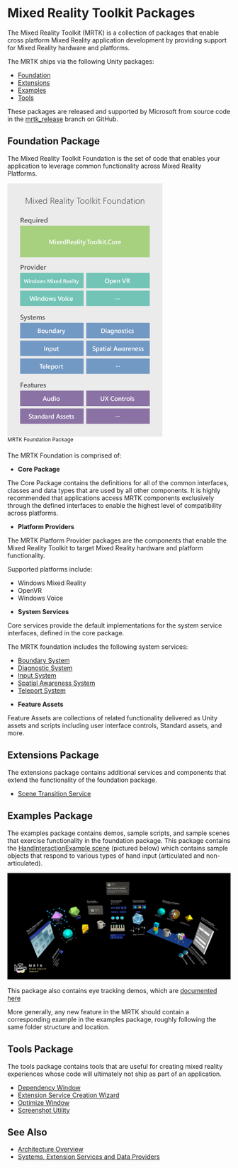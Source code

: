 # Mixed Reality Toolkit Packages

The Mixed Reality Toolkit (MRTK) is a collection of packages that enable cross platform Mixed Reality application development by providing support for Mixed Reality hardware and platforms.

The MRTK ships via the following Unity packages:

- [Foundation](#foundation-package)
- [Extensions](#extensions-package)
- [Examples](#examples-package)
- [Tools](#tools-package)

These packages are released and supported by Microsoft from source code in the [mrtk_release](https://github.com/Microsoft/MixedRealityToolkit-Unity/tree/mrtk_release) branch on GitHub.

## Foundation Package

The Mixed Reality Toolkit Foundation is the set of code that enables your application to leverage common functionality across Mixed Reality Platforms.

<img src="../../Documentation/Images/Input/MRTK_Package_Foundation.png" width="350px" style="display:block;">  
<sup>MRTK Foundation Package</sup>

The MRTK Foundation is comprised of:

* **Core Package**

The Core Package contains the definitions for all of the common interfaces, classes and data types that are used by all other components. It is highly recommended that applications access MRTK components exclusively through the defined interfaces to enable the highest level of compatibility across platforms.

* **Platform Providers**

The MRTK Platform Provider packages are the components that enable the Mixed Reality Toolkit to target Mixed Reality hardware and platform functionality.

Supported platforms include:

- Windows Mixed Reality
- OpenVR
- Windows Voice

* **System Services**

Core services provide the default implementations for the system service interfaces, defined in the core package.

The MRTK foundation includes the following system services:

- [Boundary System](../Boundary/BoundarySystemGettingStarted.md)
- [Diagnostic System](../Diagnostics/DiagnosticsSystemGettingStarted.md)
- [Input System](../Input/Overview.md)
- [Spatial Awareness System](../SpatialAwareness/SpatialAwarenessGettingStarted.md)
- [Teleport System](../TeleportSystem/Overview.md)

* **Feature Assets**

Feature Assets are collections of related functionality delivered as Unity assets and scripts including user interface controls, Standard assets, and more.

## Extensions Package

The extensions package contains additional services and components that extend the functionality of the foundation package.

- [Scene Transition Service](../Extensions/SceneTransitionService/SceneTransitionServiceOverview.md)

## Examples Package

The examples package contains demos, sample scripts, and sample scenes that exercise functionality in the foundation package. This package contains the [HandInteractionExample scene](../README_HandInteractionExamples.md) (pictured below) which contains sample objects
that respond to various types of hand input (articulated and non-articulated).

![HandInteractionExample scene](../Images/MRTK_Examples.png)

This package also contains eye tracking demos, which are [documented here](../EyeTracking/EyeTracking_ExamplesOverview.md)

More generally, any new feature in the MRTK should contain a corresponding example in the examples package, roughly following
the same folder structure and location.

## Tools Package

The tools package contains tools that are useful for creating mixed reality experiences whose code will ultimately not
ship as part of an application.

- [Dependency Window](../Tools/DependencyWindow.md)
- [Extension Service Creation Wizard](../Tools/ExtensionServiceCreationWizard.md)
- [Optimize Window](../Tools/OptimizeWindow.md)
- [Screenshot Utility](../Tools/ScreenshotUtility.md)

## See Also

- [Architecture Overview](../Architecture/Overview.md)
- [Systems, Extension Services and Data Providers](../Architecture/SystemsExtensionsProviders.md)


